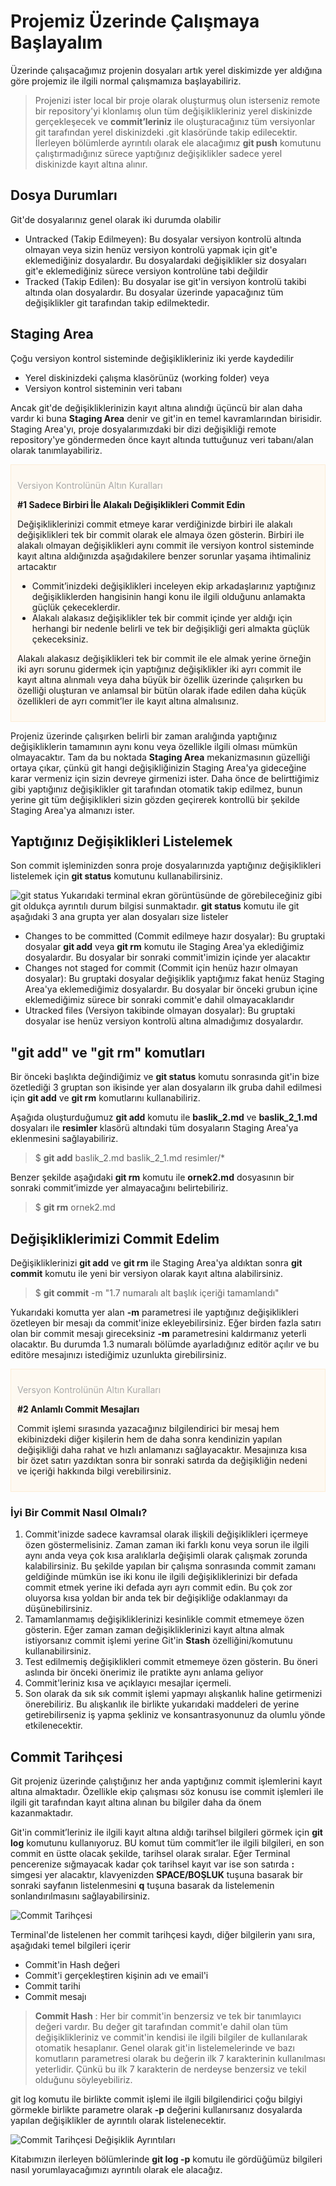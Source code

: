# Projemiz Üzerinde Çalışmaya Başlayalım

Üzerinde çalışacağımız projenin dosyaları artık yerel diskimizde yer aldığına göre projemiz ile ilgili normal çalışmamıza başlayabiliriz.

> Projenizi ister local bir proje olarak oluşturmuş olun isterseniz remote bir repository'yi klonlamış olun tüm değişiklikleriniz yerel diskinizde gerçekleşecek ve **commit’leriniz** ile oluşturacağınız tüm versiyonlar git tarafından yerel diskinizdeki .git klasöründe takip edilecektir. İlerleyen bölümlerde ayrıntılı olarak ele alacağımız **git push** komutunu çalıştırmadığınız sürece yaptığınız değişiklikler sadece yerel diskinizde kayıt altına alınır.

## Dosya Durumları
Git'de dosyalarınız genel olarak iki durumda olabilir

* Untracked (Takip Edilmeyen): Bu dosyalar versiyon kontrolü altında olmayan veya sizin henüz versiyon kontrolü yapmak için git'e eklemediğiniz dosyalardır. Bu dosyalardaki değişiklikler siz dosyaları git'e eklemediğiniz sürece versiyon kontrolüne tabi değildir
* Tracked (Takip Edilen): Bu dosyalar ise git'in versiyon kontrolü takibi altında olan dosyalardır. Bu dosyalar üzerinde yapacağınız tüm değişiklikler git tarafından takip edilmektedir.

## Staging Area

Çoğu versiyon kontrol sisteminde değişiklikleriniz iki yerde kaydedilir

* Yerel diskinizdeki çalışma klasörünüz (working folder) veya
* Versiyon kontrol sisteminin veri tabanı

Ancak git'de değişikliklerinizin kayıt altına alındığı üçüncü bir alan daha vardır ki buna **Staging Area** denir ve git'in en temel kavramlarından birisidir. Staging Area'yı, proje dosyalarımızdaki bir dizi değişikliği remote repository'ye göndermeden önce kayıt altında tuttuğunuz veri tabanı/alan olarak tanımlayabiliriz.

<div style="padding:10px;border:1px solid #fcedd7;background-color:#fef9f1">
<p style="color:darkgray">Versiyon Kontrolünün Altın Kuralları</p>
<p style="font-weight:bold">#1 Sadece Birbiri İle Alakalı Değişiklikleri Commit Edin</p>
<p>
Değişikliklerinizi commit etmeye karar verdiğinizde birbiri ile alakalı değişiklikleri tek bir commit olarak ele almaya özen gösterin. Birbiri ile alakalı olmayan değişiklikleri aynı commit ile versiyon kontrol sisteminde kayıt altına aldığınızda aşağıdakilere benzer sorunlar yaşama ihtimaliniz artacaktır
<ul>
<li> Commit’inizdeki değişiklikleri inceleyen ekip arkadaşlarınız yaptığınız değişikliklerden hangisinin hangi konu ile ilgili olduğunu anlamakta güçlük çekeceklerdir.
</li>
<li>Alakalı alakasız değişiklikler tek bir commit içinde yer aldığı için herhangi bir nedenle belirli ve tek bir değişikliği geri almakta güçlük çekeceksiniz.
</li>
</ul>
Alakalı alakasız değişiklikleri tek bir commit ile ele almak yerine örneğin iki ayrı sorunu gidermek için yaptığınız değişiklikler iki ayrı commit ile kayıt altına alınmalı veya daha büyük bir özellik üzerinde çalışırken bu özelliği oluşturan ve anlamsal bir bütün olarak ifade edilen daha küçük özellikleri de ayrı commit’ler ile kayıt altına almalısınız.
</p>
</div>

Projeniz üzerinde çalışırken belirli bir zaman aralığında yaptığınız değişikliklerin tamamının aynı konu veya özellikle ilgili olması mümkün olmayacaktır. Tam da bu noktada **Staging Area** mekanizmasının güzelliği ortaya çıkar, çünkü git hangi değişikliğinizin Staging Area'ya gideceğine karar vermeniz için sizin devreye girmenizi ister. Daha önce de belirttiğimiz gibi yaptığınız değişiklikler git tarafından otomatik takip edilmez, bunun yerine git tüm değişiklikleri sizin gözden geçirerek kontrollü bir şekilde Staging Area'ya almanızı ister.

## Yaptığınız Değişiklikleri Listelemek

Son commit işleminizden sonra proje dosyalarınızda yaptığınız değişiklikleri listelemek için **git status** komutunu kullanabilirsiniz.

![git status](03_gitstatus.jpg "git status")
Yukarıdaki terminal ekran görüntüsünde de görebileceğiniz gibi git oldukça ayrıntılı durum bilgisi sunmaktadır. **git status** komutu ile git aşağıdaki 3 ana grupta yer alan dosyaları size listeler

* Changes to be committed (Commit edilmeye hazır dosyalar): Bu gruptaki dosyalar **git add** veya **git rm** komutu ile Staging Area'ya eklediğimiz dosyalardır. Bu dosyalar bir sonraki commit'imizin içinde yer alacaktır
* Changes not staged for commit (Commit için henüz hazır olmayan dosyalar): Bu gruptaki dosyalar değişiklik yaptığımız fakat henüz Staging Area'ya eklemediğimiz  dosyalardır. Bu dosyalar bir önceki grubun içine eklemediğimiz sürece bir sonraki commit'e dahil olmayacaklarıdır
* Utracked files (Versiyon takibinde olmayan dosyalar): Bu gruptaki dosyalar ise henüz versiyon kontrolü altına almadığımız dosyalardır.

## "git add" ve "git rm" komutları

Bir önceki başlıkta değindiğimiz ve **git status** komutu sonrasında git'in bize özetlediği 3 gruptan son ikisinde yer alan dosyaların ilk gruba dahil edilmesi için **git add** ve **git rm** komutlarını kullanabiliriz.

Aşağıda oluşturduğumuz **git add** komutu ile **baslik_2.md** ve **baslik_2_1.md** dosyaları ile **resimler** klasörü altındaki tüm dosyaların Staging Area'ya eklenmesini sağlayabiliriz.

> $ **git add** baslik_2.md baslik_2_1.md resimler/*

Benzer şekilde aşağıdaki **git rm** komutu ile **ornek2.md** dosyasının bir sonraki commit’imizde yer almayacağını belirtebiliriz.

> $ **git rm** ornek2.md

## Değişikliklerimizi Commit Edelim
Değişikliklerinizi **git add** ve **git rm** ile Staging Area'ya aldıktan sonra **git commit** komutu ile yeni bir versiyon olarak kayıt altına alabilirsiniz.

> $ **git commit** -m "1.7 numaralı alt başlık içeriği tamamlandı"

Yukarıdaki komutta yer alan **-m** parametresi ile yaptığınız değişiklikleri özetleyen bir mesajı da commit'inize ekleyebilirsiniz. Eğer birden fazla satırı olan bir commit mesajı gireceksiniz **-m** parametresini kaldırmanız yeterli olacaktır. Bu durumda 1.3 numaralı bölümde ayarladığınız editör açılır ve bu editöre mesajınızı istediğimiz uzunlukta girebilirsiniz.

<div style="padding:10px;border:1px solid #fcedd7;background-color:#fef9f1">
<p style="color:darkgray">Versyon Kontrolünün Altın Kuralları</p>
<p style="font-weight:bold">#2 Anlamlı Commit Mesajları</p>
<p>
Commit işlemi sırasında yazacağınız bilgilendirici bir mesaj hem ekibinizdeki diğer kişilerin hem de daha sonra kendinizin yapılan değişikliği daha rahat ve hızlı anlamanızı sağlayacaktır. Mesajınıza kısa bir özet satırı yazdıktan sonra bir sonraki satırda da değişikliğin nedeni ve içeriği hakkında bilgi verebilirsiniz.
</p>
</div>

### İyi Bir Commit Nasıl Olmalı?

1. Commit'inizde sadece kavramsal olarak ilişkili değişiklikleri içermeye özen göstermelisiniz. Zaman zaman iki farklı konu veya sorun ile ilgili aynı anda veya çok kısa aralıklarla değişimli olarak çalışmak zorunda kalabilirsiniz. Bu şekilde yapılan bir çalışma sonrasında commit zamanı geldiğinde mümkün ise iki konu ile ilgili değişikliklerinizi bir defada commit etmek yerine iki defada ayrı ayrı commit edin. Bu çok zor oluyorsa kısa yoldan bir anda tek bir değişikliğe odaklanmayı da düşünebilirsiniz.
2. Tamamlanmamış değişikliklerinizi kesinlikle commit etmemeye özen gösterin. Eğer zaman zaman değişikliklerinizi kayıt altına almak istiyorsanız commit işlemi yerine Git'in **Stash** özelliğini/komutunu kullanabilirsiniz.
3. Test edilmemiş değişiklikleri commit etmemeye özen gösterin. Bu öneri aslında bir önceki önerimiz ile pratikte aynı anlama geliyor
4. Commit'leriniz kısa ve açıklayıcı mesajlar içermeli.
5. Son olarak da sık sık commit işlemi yapmayı alışkanlık haline getirmenizi önerebiliriz. Bu alışkanlık ile birlikte yukarıdaki maddeleri de yerine getirebilirseniz iş yapma şekliniz ve konsantrasyonunuz da olumlu yönde etkilenecektir.

## Commit Tarihçesi

Git projeniz üzerinde çalıştığınız her anda yaptığınız commit işlemlerini kayıt altına almaktadır. Özellikle ekip çalışması söz konusu ise commit işlemleri ile ilgili git tarafından kayıt altına alınan bu bilgiler daha da önem kazanmaktadır.

Git'in commit’leriniz ile ilgili kayıt altına aldığı tarihsel bilgileri görmek için **git log** komutunu kullanıyoruz. BU komut tüm commit’ler ile ilgili bilgileri, en son commit en üstte olacak şekilde, tarihsel olarak sıralar. Eğer Terminal pencerenize sığmayacak kadar çok tarihsel kayıt var ise son satırda **:** simgesi yer alacaktır, klavyenizden **SPACE/BOŞLUK** tuşuna basarak bir sonraki sayfanın listelenmesini **q** tuşuna basarak da listelemenin sonlandırılmasını sağlayabilirsiniz.

![Commit Tarihçesi](04_gitlog.jpg "Commit Tarihçesi")

Terminal'de listelenen her commit tarihçesi kaydı, diğer bilgilerin yanı sıra, aşağıdaki temel bilgileri içerir

* Commit'in Hash değeri
* Commit'i gerçekleştiren kişinin adı ve email'i
* Commit tarihi
* Commit mesajı

> **Commit Hash** : Her bir commit'in benzersiz ve tek bir tanımlayıcı değeri vardır. Bu değer git tarafından commit'e dahil olan tüm değişiklikleriniz ve commit'in kendisi ile ilgili bilgiler de kullanılarak otomatik hesaplanır. Genel olarak git'in listelemelerinde ve bazı komutların parametresi olarak bu değerin ilk 7 karakterinin kullanılması yeterlidir. Çünkü bu ilk 7 karakterin de nerdeyse benzersiz ve tekil olduğunu söyleyebiliriz.

git log komutu ile birlikte commit işlemi ile ilgili bilgilendirici çoğu bilgiyi görmekle birlikte parametre olarak **-p** değerini kullanırsanız dosyalarda yapılan değişiklikler de ayrıntılı olarak listelenecektir.

![Commit Tarihçesi Değişiklik Ayrıntıları](05_gitlog_p.jpg "Commit Tarihçesi Değişiklik Ayrıntıları")

Kitabımızın ilerleyen bölümlerinde **git log -p** komutu ile gördüğümüz bilgileri nasıl yorumlayacağımızı ayrıntılı olarak ele alacağız.


